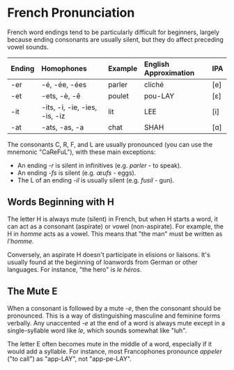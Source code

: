 # French Pronunciation

French word endings tend to be particularly difficult for beginners, largely because ending consonants are usually silent, but they do affect preceding vowel sounds.

| Ending | Homophones | Example | English Approximation | IPA |
| :--- | :--- | :--- | :--- | :--- |
| -er | -é, -ée, -ées | parler | cliché | \[e\] |
| -et | -ets, -è, -ê | poulet | pou-LAY | \[ε\] |
| -it | -its, -i, -ie, -ies, -is, -iz | lit | LEE | \[i\] |
| -at | -ats, -as, -a | chat | SHAH | \[ɑ\] |

The consonants C, R, F, and L are usually pronounced \(you can use the mnemonic "CaReFuL"\), with these main exceptions:

* An ending _-r_ is silent in infinitives \(e.g. _parler_ - to speak\).
* An ending _-fs_ is silent \(e.g. _œufs_ - eggs\).
* The L of an ending _-il_ is usually silent \(e.g. _fusil_ - gun\).

## Words Beginning with H

The letter H is always mute \(silent\) in French, but when H starts a word, it can act as a consonant \(aspirate\) or vowel \(non-aspirate\). For example, the H in _homme_ acts as a vowel. This means that "the man" must be written as _l'homme_.

Conversely, an aspirate H doesn't participate in elisions or liaisons. It's usually found at the beginning of loanwords from German or other languages. For instance, "the hero" is _le héros_.

## The Mute E

When a consonant is followed by a mute _-e_, then the consonant should be pronounced. This is a way of distinguishing masculine and feminine forms verbally. Any unaccented _-e_ at the end of a word is always mute except in a single-syllable word like _le_, which sounds somewhat like "luh".

The letter E often becomes mute in the middle of a word, especially if it would add a syllable. For instance, most Francophones pronounce _appeler_ \("to call"\) as "app-LAY", not "app-pe-LAY".


